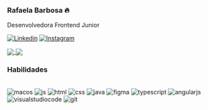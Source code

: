 ### Rafaela Barbosa 🔥

Desenvolvedora Frontend Junior

[![Linkedin](https://img.shields.io/badge/LinkedIn-0077B5?style=for-the-badge&logo=linkedin&logoColor=white)](https://www.linkedin.com/in/rafaela-barbosa-248043294/)
[![Instagram](https://img.shields.io/badge/Instagram-E4405F?style=for-the-badge&logo=instagram&logoColor=white)](https://www.instagram.com/rafaela.r.barbosa_/)


<a href="https://github.com/anuraghazra/github-readme-stats">
    <img heigh="200" align="center" src="https://github-readme-stats.vercel.app/api?username=Rafaela3613&show_icons=true&theme=radical"/>
</a>
<a href="https://github.com/anuraghazra/github-readme-stats">
    <img heigh="200" align="center" src="https://github-readme-stats.vercel.app/api/top-langs/?username=Rafaela3613&show_icons=true&theme=radical"/>
</a>

### Habilidades

<div style="display: inline_block"><br/>
    <img alig="center" alt="macos" src="https://img.shields.io/badge/mac%20os-000000?style=for-the-badge&logo=apple&logoColor=white">
    <img alig="center" alt="js" src="https://img.shields.io/badge/JavaScript-F7DF1E?style=for-the-badge&logo=javascript&logoColor=black">
    <img alig="center" alt="html" src="https://img.shields.io/badge/HTML-239120?style=for-the-badge&logo=html5&logoColor=white">
   <img alig="center" alt="css" src="https://img.shields.io/badge/CSS-239120?&style=for-the-badge&logo=css3&logoColor=white">
   <img alig="center" alt="java" src="https://img.shields.io/badge/Java-ED8B00?style=for-the-badge&logo=openjdk&logoColor=white">
  <img alig="center" alt="figma" src="https://img.shields.io/badge/Figma-F24E1E?style=for-the-badge&logo=figma&logoColor=white">
  <img alig="center" alt="typescript" src="https://img.shields.io/badge/TypeScript-007ACC?style=for-the-badge&logo=typescript&logoColor=white">
  <img alig="center" alt="angularjs" src="https://img.shields.io/badge/AngularJS-E23237?style=for-the-badge&logo=angularjs&logoColor=white">
 <img alig="center" alt="visualstudiocode" src="https://img.shields.io/badge/Visual_Studio_Code-0078D4?style=for-the-badge&logo=visual%20studio%20code&logoColor=white">
    <img alig="center" alt="git" src="https://img.shields.io/badge/GIT-E44C30?style=for-the-badge&logo=git&logoColor=white">
 </div>
